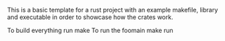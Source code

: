 This is a basic template for a rust project with an example makefile, library and executable in order to showcase how the crates work.

To build everything run 
  make
To run the foomain
  make run
